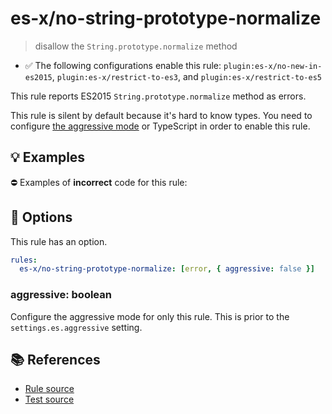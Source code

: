 # es-x/no-string-prototype-normalize
> disallow the `String.prototype.normalize` method

- ✅ The following configurations enable this rule: `plugin:es-x/no-new-in-es2015`, `plugin:es-x/restrict-to-es3`, and `plugin:es-x/restrict-to-es5`

This rule reports ES2015 `String.prototype.normalize` method as errors.

This rule is silent by default because it's hard to know types. You need to configure [the aggressive mode](../#the-aggressive-mode) or TypeScript in order to enable this rule.

## 💡 Examples

⛔ Examples of **incorrect** code for this rule:

<eslint-playground type="bad" code="/*eslint es-x/no-string-prototype-normalize: [error, { aggressive: true }] */
foo.normalize(&quot;a&quot;)
" />

## 🔧 Options

This rule has an option.

```yml
rules:
  es-x/no-string-prototype-normalize: [error, { aggressive: false }]
```

### aggressive: boolean

Configure the aggressive mode for only this rule.
This is prior to the `settings.es.aggressive` setting.

## 📚 References

- [Rule source](https://github.com/ota-meshi/eslint-plugin-es-x/blob/master/lib/rules/no-string-prototype-normalize.js)
- [Test source](https://github.com/ota-meshi/eslint-plugin-es-x/blob/master/tests/lib/rules/no-string-prototype-normalize.js)
